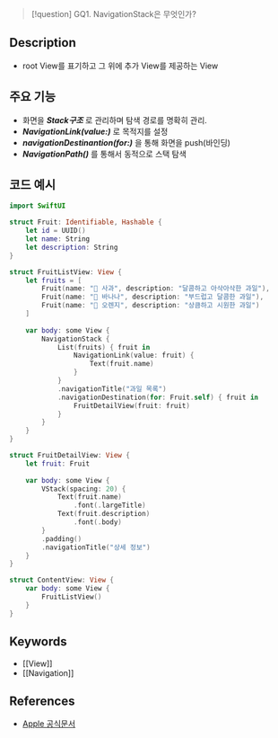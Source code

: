 >[!question]
>GQ1. NavigationStack은 무엇인가?

## Description
- root View를 표기하고 그 위에 추가 View를 제공하는 View

## 주요 기능
+ 화면을 ***Stack구조*** 로 관리하며 탐색 경로를 명확히 관리.
+ ***NavigationLink(value:)*** 로 목적지를 설정
+ ***navigationDestinantion(for:)*** 을 통해 화면을 push(바인딩)
+ ***NavigationPath()*** 를 통해서 동적으로 스택 탐색

## 코드 예시
```swift
import SwiftUI

struct Fruit: Identifiable, Hashable {
    let id = UUID()
    let name: String
    let description: String
}

struct FruitListView: View {
    let fruits = [
        Fruit(name: "🍎 사과", description: "달콤하고 아삭아삭한 과일"),
        Fruit(name: "🍌 바나나", description: "부드럽고 달콤한 과일"),
        Fruit(name: "🍊 오렌지", description: "상큼하고 시원한 과일")
    ]
    
    var body: some View {
        NavigationStack {
            List(fruits) { fruit in
                NavigationLink(value: fruit) {
                    Text(fruit.name)
                }
            }
            .navigationTitle("과일 목록")
            .navigationDestination(for: Fruit.self) { fruit in
                FruitDetailView(fruit: fruit)
            }
        }
    }
}

struct FruitDetailView: View {
    let fruit: Fruit
    
    var body: some View {
        VStack(spacing: 20) {
            Text(fruit.name)
                .font(.largeTitle)
            Text(fruit.description)
                .font(.body)
        }
        .padding()
        .navigationTitle("상세 정보")
    }
}

struct ContentView: View {
    var body: some View {
        FruitListView()
    }
}
```

## Keywords
+ [[View]]
+ [[Navigation]]


## References
- [Apple 공식문서](https://developer.apple.com/documentation/swiftui/navigationstack/)